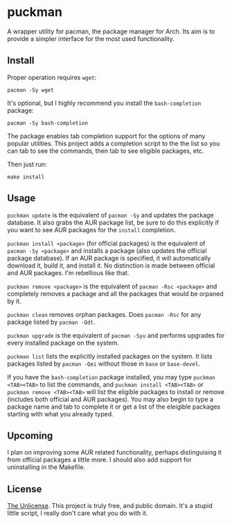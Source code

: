 puckman
=======
A wrapper utility for pacman, the package manager for Arch.
Its aim is to provide a simpler interface for the most used functionality.

Install
-------
Proper operation requires `wget`:
```
pacman -Sy wget
```

It's optional, but I highly recommend you install the `bash-completion` package:
```
pacman -Sy bash-completion
```
The package enables tab completion support for the options of many popular utilities.
This project adds a completion script to the the list so you can tab to see the commands, then tab to see eligible packages, etc.

Then just run:
```
make install
```

Usage
-----
`puckman update` is the equivalent of `pacman -Sy` and updates the package database. It also grabs the AUR package list, be sure to do this explicitly if you want to see AUR packages for the `install` completion.

`puckman install <package>` (for official packages) is the equivalent of `pacman -Sy <package>`  and installs a package (also updates the official package database). If an AUR package is specified, it will automatically download it, build it, and install it. No distinction is made between official and AUR packages. I'm rebellious like that.

`puckman remove <package>` is the equivalent of `pacman -Rsc <package>` and completely removes a package and all the packages that would be orpaned by it.

`puckman clean` removes orphan packages. Does `pacman -Rsc` for any package listed by `pacman -Qdt`.

`puckman upgrade` is the equivalent of `pacman -Syu` and performs upgrades for every installed package on the system.

`puckman list` lists the explicitly installed packages on the system. It lists packages listed by `pacman -Qei` without those in `base` or `base-devel`.

If you have the `bash-completion` package installed, you may type `puckman <TAB><TAB>` to list the commands, and `puckman install <TAB><TAB>` or `puckman remove <TAB><TAB>` will list the eligible packages to install or remove (includes both official and AUR packages). You may also begin to type a package name and tab to complete it or get a list of the eleigible packages starting with what you already typed.

Upcoming
--------
I plan on improving some AUR related functionality, perhaps distinguising it from official packages a little more.
I should also add support for uninstalling in the Makefile.

License
-------
[The Unlicense](http://unlicense.org/). This project is truly free, and public domain. It's a stupid little script, I really don't care what you do with it.